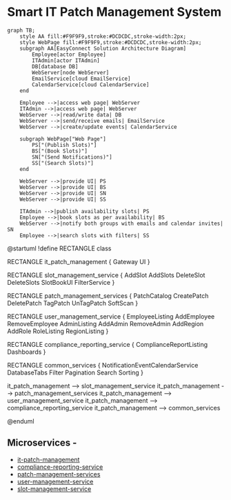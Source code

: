 # Smart IT Patch Management System

```mermaid
graph TB;
    style AA fill:#F9F9F9,stroke:#DCDCDC,stroke-width:2px;
    style WebPage fill:#F9F9F9,stroke:#DCDCDC,stroke-width:2px;
    subgraph AA[EasyConnect Solution Architecture Diagram]
        Employee[actor Employee]
        ITAdmin[actor ITAdmin]
        DB[database DB]
        WebServer[node WebServer]
        EmailService[cloud EmailService]
        CalendarService[cloud CalendarService]
    end

    Employee -->|access web page| WebServer
    ITAdmin -->|access web page| WebServer
    WebServer -->|read/write data| DB
    WebServer -->|send/receive emails| EmailService
    WebServer -->|create/update events| CalendarService

    subgraph WebPage["Web Page"]
        PS["(Publish Slots)"]
        BS["(Book Slots)"]
        SN["(Send Notifications)"]
        SS["(Search Slots)"]
    end

    WebServer -->|provide UI| PS
    WebServer -->|provide UI| BS
    WebServer -->|provide UI| SN
    WebServer -->|provide UI| SS

    ITAdmin -->|publish availability slots| PS
    Employee -->|book slots as per availability| BS
    WebServer -->|notify both groups with emails and calendar invites| SN
    Employee -->|search slots with filters| SS
```



@startuml
!define RECTANGLE class

RECTANGLE it_patch_management {
  Gateway
  UI
}

RECTANGLE slot_management_service {
  AddSlot
  AddSlots
  DeleteSlot
  DeleteSlots
  SlotBookUI
  FilterService
}

RECTANGLE patch_management_services {
  PatchCatalog
  CreatePatch
  DeletePatch
  TagPatch
  UnTagPatch
  SoftScan
}

RECTANGLE user_management_service {
  EmployeeListing
  AddEmployee
  RemoveEmployee
  AdminListing
  AddAdmin
  RemoveAdmin
  AddRegion
  AddRole
  RoleListing
  RegionListing
}

RECTANGLE compliance_reporting_service {
  ComplianceReportListing
  Dashboards
}

RECTANGLE common_services {
  NotificationEventCalendarService
  DatabaseTabs
  Filter
  Pagination
  Search
  Sorting
}

it_patch_management --> slot_management_service
it_patch_management --> patch_management_services
it_patch_management --> user_management_service
it_patch_management --> compliance_reporting_service
it_patch_management --> common_services

@enduml



## Microservices -    
 -  [it-patch-management](https://github.com/jdk-world/it-patch-management)    
 -  [compliance-reporting-service](https://github.com/jdk-world/compliance-reporting-service)       
 -  [patch-management-services](https://github.com/jdk-world/patch-management-services)       
 -  [user-management-service](https://github.com/jdk-world/user-management-service)   
 -  [slot-management-service](https://github.com/jdk-world/slot-management-service)    



